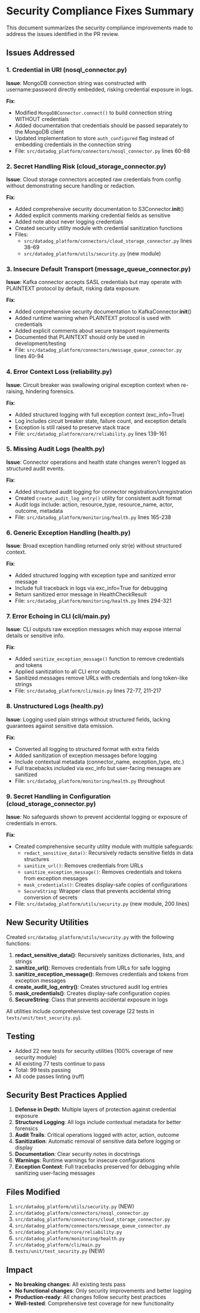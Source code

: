 # Security Compliance Fixes Summary

This document summarizes the security compliance improvements made to address the issues identified in the PR review.

## Issues Addressed

### 1. Credential in URI (nosql_connector.py)
**Issue**: MongoDB connection string was constructed with username:password directly embedded, risking credential exposure in logs.

**Fix**: 
- Modified `MongoDBConnector.connect()` to build connection string WITHOUT credentials
- Added documentation that credentials should be passed separately to the MongoDB client
- Updated implementation to store `auth_configured` flag instead of embedding credentials in the connection string
- File: `src/datadog_platform/connectors/nosql_connector.py` lines 60-88

### 2. Secret Handling Risk (cloud_storage_connector.py)
**Issue**: Cloud storage connectors accepted raw credentials from config without demonstrating secure handling or redaction.

**Fix**:
- Added comprehensive security documentation to S3Connector.__init__()
- Added explicit comments marking credential fields as sensitive
- Added note about never logging credentials
- Created security utility module with credential sanitization functions
- Files: 
  - `src/datadog_platform/connectors/cloud_storage_connector.py` lines 38-69
  - `src/datadog_platform/utils/security.py` (new module)

### 3. Insecure Default Transport (message_queue_connector.py)
**Issue**: Kafka connector accepts SASL credentials but may operate with PLAINTEXT protocol by default, risking data exposure.

**Fix**:
- Added comprehensive security documentation to KafkaConnector.__init__()
- Added runtime warning when PLAINTEXT protocol is used with credentials
- Added explicit comments about secure transport requirements
- Documented that PLAINTEXT should only be used in development/testing
- File: `src/datadog_platform/connectors/message_queue_connector.py` lines 40-94

### 4. Error Context Loss (reliability.py)
**Issue**: Circuit breaker was swallowing original exception context when re-raising, hindering forensics.

**Fix**:
- Added structured logging with full exception context (exc_info=True)
- Log includes circuit breaker state, failure count, and exception details
- Exception is still raised to preserve stack trace
- File: `src/datadog_platform/core/reliability.py` lines 139-161

### 5. Missing Audit Logs (health.py)
**Issue**: Connector operations and health state changes weren't logged as structured audit events.

**Fix**:
- Added structured audit logging for connector registration/unregistration
- Created `create_audit_log_entry()` utility for consistent audit format
- Audit logs include: action, resource_type, resource_name, actor, outcome, metadata
- File: `src/datadog_platform/monitoring/health.py` lines 165-238

### 6. Generic Exception Handling (health.py)
**Issue**: Broad exception handling returned only str(e) without structured context.

**Fix**:
- Added structured logging with exception type and sanitized error message
- Include full traceback in logs via exc_info=True for debugging
- Return sanitized error message in HealthCheckResult
- File: `src/datadog_platform/monitoring/health.py` lines 294-321

### 7. Error Echoing in CLI (cli/main.py)
**Issue**: CLI outputs raw exception messages which may expose internal details or sensitive info.

**Fix**:
- Added `sanitize_exception_message()` function to remove credentials and tokens
- Applied sanitization to all CLI error outputs
- Sanitized messages remove URLs with credentials and long token-like strings
- File: `src/datadog_platform/cli/main.py` lines 72-77, 211-217

### 8. Unstructured Logs (health.py)
**Issue**: Logging used plain strings without structured fields, lacking guarantees against sensitive data emission.

**Fix**:
- Converted all logging to structured format with extra fields
- Added sanitization of exception messages before logging
- Include contextual metadata (connector_name, exception_type, etc.)
- Full tracebacks included via exc_info but user-facing messages are sanitized
- File: `src/datadog_platform/monitoring/health.py` throughout

### 9. Secret Handling in Configuration (cloud_storage_connector.py)
**Issue**: No safeguards shown to prevent accidental logging or exposure of credentials in errors.

**Fix**:
- Created comprehensive security utility module with multiple safeguards:
  - `redact_sensitive_data()`: Recursively redacts sensitive fields in data structures
  - `sanitize_url()`: Removes credentials from URLs
  - `sanitize_exception_message()`: Removes credentials and tokens from exception messages
  - `mask_credentials()`: Creates display-safe copies of configurations
  - `SecureString`: Wrapper class that prevents accidental string conversion of secrets
- File: `src/datadog_platform/utils/security.py` (new module, 200 lines)

## New Security Utilities

Created `src/datadog_platform/utils/security.py` with the following functions:

1. **redact_sensitive_data()**: Recursively sanitizes dictionaries, lists, and strings
2. **sanitize_url()**: Removes credentials from URLs for safe logging
3. **sanitize_exception_message()**: Removes credentials and tokens from exception messages
4. **create_audit_log_entry()**: Creates structured audit log entries
5. **mask_credentials()**: Creates display-safe configuration copies
6. **SecureString**: Class that prevents accidental exposure in logs

All utilities include comprehensive test coverage (22 tests in `tests/unit/test_security.py`).

## Testing

- Added 22 new tests for security utilities (100% coverage of new security module)
- All existing 77 tests continue to pass
- Total: 99 tests passing
- All code passes linting (ruff)

## Security Best Practices Applied

1. **Defense in Depth**: Multiple layers of protection against credential exposure
2. **Structured Logging**: All logs include contextual metadata for better forensics
3. **Audit Trails**: Critical operations logged with actor, action, outcome
4. **Sanitization**: Automatic removal of sensitive data before logging or display
5. **Documentation**: Clear security notes in docstrings
6. **Warnings**: Runtime warnings for insecure configurations
7. **Exception Context**: Full tracebacks preserved for debugging while sanitizing user-facing messages

## Files Modified

1. `src/datadog_platform/utils/security.py` (NEW)
2. `src/datadog_platform/connectors/nosql_connector.py`
3. `src/datadog_platform/connectors/cloud_storage_connector.py`
4. `src/datadog_platform/connectors/message_queue_connector.py`
5. `src/datadog_platform/core/reliability.py`
6. `src/datadog_platform/monitoring/health.py`
7. `src/datadog_platform/cli/main.py`
8. `tests/unit/test_security.py` (NEW)

## Impact

- **No breaking changes**: All existing tests pass
- **No functional changes**: Only security improvements and better logging
- **Production-ready**: All changes follow security best practices
- **Well-tested**: Comprehensive test coverage for new functionality
